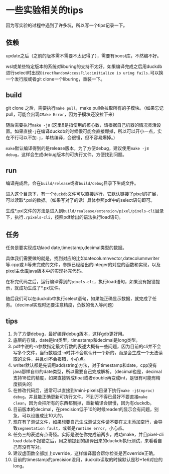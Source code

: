 # 一些实验相关的tips
因为写实验的过程中遇到了许多坑，所以写一个tips记录一下。
## 依赖
update之后（之前的版本需不需要不太记得了），需要有boost库，不然编不好。

wsl或某些特定版本的系统对liburing的支持不太好，如果编译完成之后用duckdb进行select时出现`DirectRandomAccessFile:initialize io uring fails.`可以换一个发行版或者git clone一个liburing，重装一下。

## build
git clone 之后，需要执行`make pull`，make pull会拉取所有的子模块。（如果忘记pull，可能会出现`CMake Error`，因为子模块还没拉下来）

随后需要执行`make -j8` (这里8是指使用的核心数，请根据自己机器的情况灵活设置。如果直接`-j`在编译duckdb的时候很可能会直接爆掉，所以可以开小一点，实在不行可以不加`-j`，单核编译，会很慢，但不容易爆掉。)

`make`默认编译得到的是release版本，为了方便debug，建议使用`make -j8 debug`，这样会生成debug版本的可执行文件，方便找到问题。

## run

编译完成后，会在`build/release`或者`build/debug`目录下生成文件。

进入这个目录下，有一个`duckdb`文件可以直接运行，它默认链接了pixel的扩展，可以读取*.pxl的数据。（如果写对了的话）具体参照pdf中的select语句即可。

生成*.pxl文件的方法是进入到`build/realease/extension/pixel/pixels-cli`目录下，执行`./pixels-cli`，按照pdf给出的语法执行load语句。

## 任务

任务是要实现成功laod date,timestamp,decimal类型的数据。

具体我们需要做的就是，找到对应的比如datecolumnvector,datecolumnwriter等.cpp或.h等未完成的文件，参照已经给出的integer的对应的函数和实现，以及pixel主仓库java版本中的实现补完代码。

在补完代码之后，运行编译得到的`pixels-cli`，执行load语句，如果没有报错提示，就成功生成了*.pxl文件。

随后我们可以在duckdb中执行select语句，如果能正确显示数据，就完成了任务。（decimal实现时还要注意精度，负数的舍入等问题）


## tips
1. 为了方便debug，最好编译debug版本，这样gdb更好用。
2. 底层的存储，date是int类型，timestamp和decimal是long类型。
3. pdf中说的-n参数指定最大行数的表述大概有一些问题，因为目前的cli并不会写多个文件，当行数超过-n时并不会默认开一个新的，而是会生成一个无法读取的文件，并且cli不会报错，小心点。
4. writer默认都是先调用add(string)方法，对于timestamp和date，cpp没有java那样自带的date类型，所以需要自己完成解析。（decimal也是，decimal支持18位的精度，如果直接转成float或者double再变成int，是很有可能有精度损失的）
5. 在修改代码后，通常可以直接到/mini-pixels目录下执行`make -j$(nproc) debug`。并且能正确更新可执行文件。不到万不得已最好不要直接`make clean`，因为会把所有的东西都删掉，重新编译会很慢，因为有duckdb。
6. 目前版本的decimal，在precision低于10的时候reader的显示会有问题，别急，可以设置成比10大的。
7. 现在有了测试文件，如果想要自己生成测试文件请不要在文末添加空行，会导致`segmentation fault`，或者是`runtime error`，小心点。
8. 任务三的表述有点奇怪。实际是说在你完成前两步，成功make，并且pixel-cli load data不报错之后，用之前提到的编译出来的duckdb执行测试，来看看自己有没有写对。
9. 建议虚函数全部加上override，这样编译器会帮你检查是否override正确。
10. 目前的timestamp的precision没用，duckdb读取的时候默认是秒*1e6对应的long。